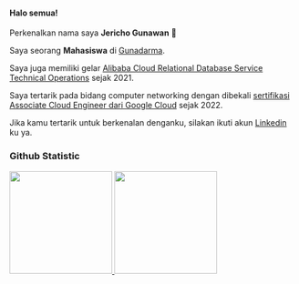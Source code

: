 #### Halo semua! 

Perkenalkan nama saya **Jericho Gunawan** 👋  

Saya seorang **Mahasiswa** di [Gunadarma](https://gunadarma.ac.id/).  

Saya juga memiliki gelar [Alibaba Cloud Relational Database Service Technical Operations](https://edu.alibabacloud.com/clouder/Certificate/search?type=1&num=ACLC58210200045022&accounttraceid=981b2f48ff85486e9b04d7262ca62535lrhn) sejak 2021.  

Saya tertarik pada bidang computer networking dengan dibekali [sertifikasi Associate Cloud Engineer dari Google Cloud](https://www.credential.net/f02f8ea0-fef2-4429-99e9-ac59377c9070) sejak 2022.  

Jika kamu tertarik untuk berkenalan denganku, silakan ikuti akun [Linkedin](https://www.linkedin.com/in/jericho-gunawan/) ku ya. 

### Github Statistic
<p align="left">
<a href="https://github.com/JerichoG">
  <img height="180em" src="https://github-readme-stats-eight-theta.vercel.app/api?username=JerichoG&show_icons=true&theme=algolia&include_all_commits=true&count_private=true"/>
  <img height="180em" src="https://github-readme-stats-eight-theta.vercel.app/api/top-langs/?username=JerichoG&layout=compact&langs_count=8&theme=algolia"/>
</a>
</p>

<!--
**JerichoG/JerichoG** is a ✨ _special_ ✨ repository because its `README.md` (this file) appears on your GitHub profile.

Here are some ideas to get you started:

- 🔭 I’m currently working on ...
- 🌱 I’m currently learning ...
- 👯 I’m looking to collaborate on ...
- 🤔 I’m looking for help with ...
- 💬 Ask me about ...
- 📫 How to reach me: ...
- 😄 Pronouns: ...
- ⚡ Fun fact: ...
-->
